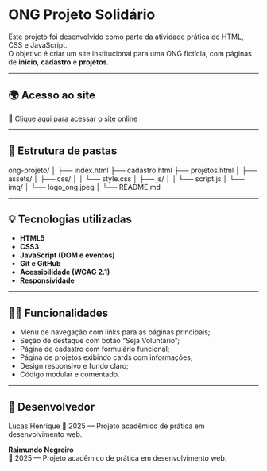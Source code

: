 # ONG Projeto Solidário

Este projeto foi desenvolvido como parte da atividade prática de HTML, CSS e JavaScript.  
O objetivo é criar um site institucional para uma ONG fictícia, com páginas de **início**, **cadastro** e **projetos**.

---

## 🌍 Acesso ao site
🔗 [Clique aqui para acessar o site online](https://lucashenrique5669-prog.github.io/ong-projeto/)

---

## 🧱 Estrutura de pastas

ong-projeto/
│
├── index.html
├── cadastro.html
├── projetos.html
│
├── assets/
│ ├── css/
│ │ └── style.css
│ ├── js/
│ │ └── script.js
│ └── img/
│ └── logo_ong.jpeg
│
└── README.md


---

## 💡 Tecnologias utilizadas

- **HTML5**
- **CSS3**
- **JavaScript (DOM e eventos)**
- **Git e GitHub**
- **Acessibilidade (WCAG 2.1)**
- **Responsividade**

---

## 👩‍💻 Funcionalidades

- Menu de navegação com links para as páginas principais;
- Seção de destaque com botão “Seja Voluntário”;
- Página de cadastro com formulário funcional;
- Página de projetos exibindo cards com informações;
- Design responsivo e fundo claro;
- Código modular e comentado.

---
## 🧠 Desenvolvedor
Lucas Henrique 
📅 2025 — Projeto acadêmico de prática em desenvolvimento web.


**Raimundo Negreiro**  
📅 2025 — Projeto acadêmico de prática em desenvolvimento web.
